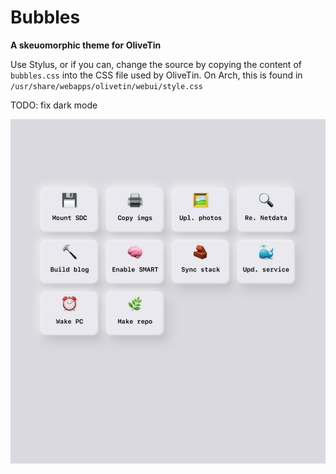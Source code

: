 # Bubbles

__A skeuomorphic theme for OliveTin__

Use Stylus, or if you can, change the source by copying the content of
`bubbles.css` into the CSS file used by OliveTin. On Arch, this is found in
`/usr/share/webapps/olivetin/webui/style.css`

TODO: fix dark mode

![preview](preview.png)
